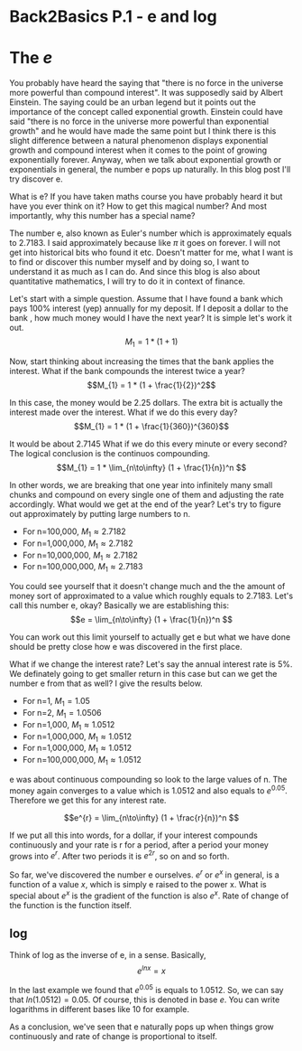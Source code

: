 # Back2Basics P.1 - e and log

# The *e*

You probably have heard the saying that "there is no force in the universe more powerful than compound interest". It was supposedly said by Albert Einstein. The saying could be an urban legend but it points out the importance of the concept called exponential growth. Einstein could have said "there is no force in the universe more powerful than exponential growth" and he would have made the same point but I think there is this slight difference between a natural phenomenon displays exponential growth and compound interest when it comes to the point of growing exponentially forever. Anyway, when we talk about exponential growth or exponentials in general, the number e pops up naturally. In this blog post I'll try discover e.

What is e? If you have taken maths course you have probably heard it but have you ever think on it? How to get this magical number? And most importantly, why this number has a special name?

The number e, also known as Euler's number which is approximately equals to 2.7183. I said approximately because like $\pi$ it goes on forever. I will not get into historical bits who found it etc. Doesn't matter for me, what I want is to find or discover this number myself and by doing so, I want to understand it as much as I can do. And since this blog is also about quantitative mathematics, I will try to do it in context of finance.

Let's start with a simple question. Assume that I have found a bank which pays 100% interest (yep) annually for my deposit. If I deposit a dollar to the bank , how much money would I have the next year? It is simple let's work it out.
$$M_{1} = 1 * (1 + 1)$$

Now, start thinking about increasing the times that the bank applies the interest. What if the bank compounds the interest twice a year? 
$$M_{1} = 1 * (1 + \frac{1}{2})^2$$

In this case, the money would be 2.25 dollars. The extra bit is actually the interest made over the interest. What if we do this every day?
$$M_{1} = 1 * (1 + \frac{1}{360})^{360}$$

It would be about 2.7145 What if we do this every minute or every second? The logical conclusion is the continuos compounding.
$$M_{1} = 1 *  \lim_{n\to\infty} (1 + \frac{1}{n})^n $$

In other words, we are breaking that one year into infinitely many small chunks and compound on every single one of them and adjusting the rate accordingly. What would we get at the end of the year? Let's try to figure out approximately by putting large numbers to n.

* For n=100,000, $M_{1} \approx 2.7182$
* For n=1,000,000, $M_{1} \approx 2.7182$
* For n=10,000,000, $M_{1} \approx 2.7182$
* For n=100,000,000, $M_{1} \approx 2.7183$

You could see yourself that it doesn't change much and the the amount of money sort of approximated to a value which roughly equals to 2.7183. Let's call this number e, okay? Basically we are establishing this:
$$e = \lim_{n\to\infty} (1 + \frac{1}{n})^n $$

You can work out this limit yourself to actually get e but what we have done should be pretty close how e was discovered in the first place.

What if we change the interest rate? Let's say the annual interest rate is 5%. We definately going to get smaller return in this case but can we get the number e from that as well? I give the results below.

* For n=1, $M_{1} = 1.05$
* For n=2, $M_{1} = 1.0506$
* For n=1,000, $M_{1} \approx 1.0512$
* For n=1,000,000, $M_{1} \approx 1.0512$
* For n=1,000,000, $M_{1} \approx 1.0512$
* For n=100,000,000, $M_{1} \approx 1.0512$

e was about continuous compounding so look to the large values of n. The money again converges to a value which is 1.0512 and also equals to $e^{0.05}$. Therefore we get this for any interest rate.

$$e^{r} = \lim_{n\to\infty} (1 + \frac{r}{n})^n $$

If we put all this into words, for a dollar, if your interest compounds continuously and your rate is r for a period, after a period your money grows into $e^{r}$. After two periods it is $e^{2r}$, so on and so forth.

So far, we've discovered the number e ourselves. $e^{r}$ or $e^{x}$ in general, is a function of a value $x$, which is simply e raised to the power x. What is special about $e^{x}$ is the gradient of the function is also $e^{x}$. Rate of change of the function is the function itself.

## log

Think of log as the inverse of e, in a sense. Basically,
$$ e^{lnx} = x $$

In the last example we found that $e^{0.05}$ is equals to 1.0512. So, we can say that $ln(1.0512) = 0.05$. Of course, this is denoted in base $e$. You can write logarithms in different bases like 10 for example.

As a conclusion, we've seen that e naturally pops up when things grow continuously and rate of change is proportional to itself.
